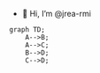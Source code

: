 - 👋 Hi, I’m @jrea-rmi


```mermaid
graph TD;
    A-->B;
    A-->C;
    B-->D;
    C-->D;
```

<!---
jrea-rmi/jrea-rmi is a ✨ special ✨ repository because its `README.md` (this file) appears on your GitHub profile.
You can click the Preview link to take a look at your changes.
--->
